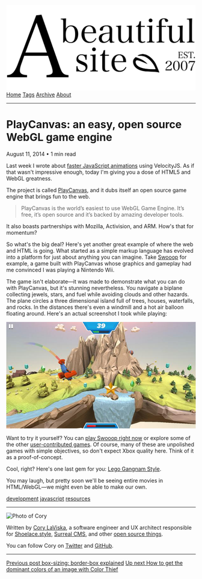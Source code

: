 <a href="../../index.html" class="header-link"><img src="../../images/logos/wordmark.svg" alt="A Beautiful Site" class="wordmark" /></a> <a href="../../index.html" class="nav-item">Home</a> <a href="../../tags/index.html" class="nav-item">Tags</a> <a href="../index.html" class="nav-item">Archive</a> <a href="../../about/index.html" class="nav-item">About</a>

------------------------------------------------------------------------

PlayCanvas: an easy, open source WebGL game engine
==================================================

August 11, 2014 • 1 min read

Last week I wrote about [faster JavaScript animations](../../faster-javascript-animations-with-velocityjs/index.html) using VelocityJS. As if that wasn't impressive enough, today I'm giving you a dose of HTML5 and WebGL greatness.

The project is called [PlayCanvas](https://playcanvas.com/), and it dubs itself an open source game engine that brings fun to the web.

> PlayCanvas is the world’s easiest to use WebGL Game Engine. It’s free, it’s open source and it’s backed by amazing developer tools.

It also boasts partnerships with Mozilla, Activision, and ARM. How's that for momentum?

So what's the big deal? Here's yet another great example of where the web and HTML is going. What started as a simple markup language has evolved into a platform for just about anything you can imagine. Take [Swooop](http://apps.playcanvas.com/playcanvas/swooop/swooop) for example, a game built with PlayCanvas whose graphics and gameplay had me convinced I was playing a Nintendo Wii.

The game isn't elaborate—it was made to demonstrate what you can do with PlayCanvas, but it's stunning nevertheless. You navigate a biplane collecting jewels, stars, and fuel while avoiding clouds and other hazards. The plane circles a three dimensional island full of trees, houses, waterfalls, and rocks. In the distances there's even a windmill and a hot air balloon floating around. Here's an actual screenshot I took while playing:

![Swooop screenshot](../../images/swooop-screenshot.jpg)

Want to try it yourself? You can [play Swooop right now](https://playcanv.as/p/JtL2iqIH/) or explore some of the other [user-contributed games](https://playcanvas.com/explore). Of course, many of these are unpolished games with simple objectives, so don't expect Xbox quality here. Think of it as a proof-of-concept.

Cool, right? Here's one last gem for you: [Lego Gangnam Style](https://playcanv.as/p/NIbWnGY4/).

You may laugh, but pretty soon we'll be seeing entire movies in HTML/WebGL—we might even be able to make our own.

<a href="../../tags/development/index.html" class="post-tag">development</a> <a href="../../tags/javascript/index.html" class="post-tag">javascript</a> <a href="../../tags/resources/index.html" class="post-tag">resources</a>

------------------------------------------------------------------------

<img src="http://0.gravatar.com/avatar/bf1b3b95fd5b096a3592247c29667b33?s=512" alt="Photo of Cory" class="avatar avatar-small" />

Written by [Cory LaViska](../../index-4.html), a software engineer and UX architect responsible for [Shoelace.style](https://shoelace.style/), [Surreal CMS](https://www.surrealcms.com/), and other [open source things](https://github.com/claviska).

You can follow Cory on [Twitter](https://twitter.com/claviska) and [GitHub](https://github.com/claviska).

------------------------------------------------------------------------

<a href="../box-sizing-border-box-explained/index.html" class="post-nav-previous"><span class="small">Previous post</span> box-sizing: border-box explained</a> <a href="../how-to-get-the-dominant-colors-of-an-image-with-color-thief/index.html" class="post-nav-next"><span class="small">Up next</span> How to get the dominant colors of an image with Color Thief</a>
